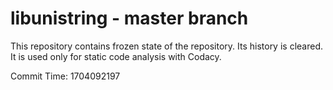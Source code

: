 # libunistring - master branch

This repository contains frozen state of the repository.
Its history is cleared. It is used only for static code
analysis with Codacy.

Commit Time: 1704092197